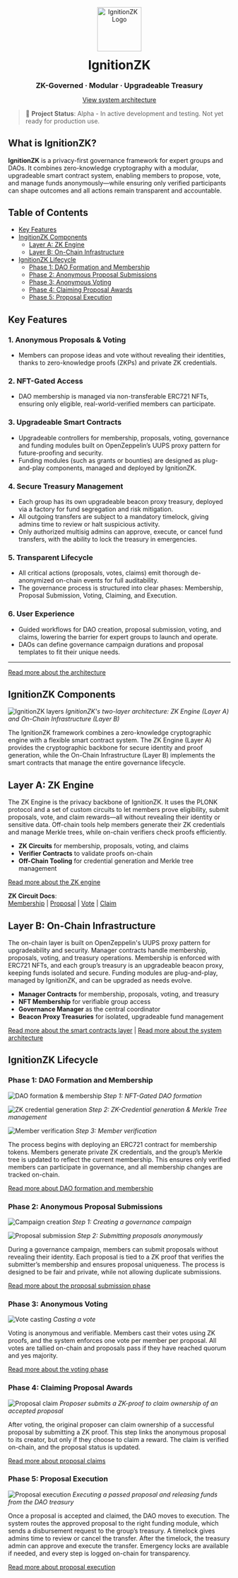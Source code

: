 
<p align="center">
  <img src="frontend/src/assets/logo-transparent-bg.png" alt="IgnitionZK Logo" width="100" />
  <h1 align="center" style="margin-top: 0.3rem;">IgnitionZK</h1>
  <h3 align="center" style="margin: 0;">ZK-Governed · Modular · Upgradeable Treasury</h3>
</p>

<p align="center">
  <a href="./docs/architecture.md">View system architecture</a>
</p>

> 🚧 **Project Status**: Alpha - In active development and testing. Not yet ready for production use.

## What is IgnitionZK?

**IgnitionZK** is a privacy-first governance framework for expert groups and DAOs. It combines zero-knowledge cryptography with a modular, upgradeable smart contract system, enabling members to propose, vote, and manage funds anonymously—while ensuring only verified participants can shape outcomes and all actions remain transparent and accountable.

## Table of Contents

* [Key Features](#key-features)
* [IngitionZK Components](#ignitionzk-components)
    * [Layer A: ZK Engine](#layer-a-zk-engine)
    * [Layer B: On-Chain Infrastructure](#layer-b-on-chain-infrastructure)
* [IgnitionZK Lifecycle](#ignitionzk-lifecycle)
    * [Phase 1: DAO Formation and Membership](#phase-1-dao-formation-and-membership)
    * [Phase 2: Anonymous Proposal Submissions](#phase-2-anonymous-proposal-submissions)
    * [Phase 3: Anonymous Voting](#phase-3-anonymous-voting)
    * [Phase 4: Claiming Proposal Awards](#phase-4-claiming-proposal-awards)
    * [Phase 5: Proposal Execution](#phase-5-proposal-execution)

## Key Features 

### 1. **Anonymous Proposals & Voting**

- Members can propose ideas and vote without revealing their identities, thanks to zero-knowledge proofs (ZKPs) and private ZK credentials.

### 2. **NFT-Gated Access**

- DAO membership is managed via non-transferable ERC721 NFTs, ensuring only eligible, real-world-verified members can participate.

### 3. **Upgradeable Smart Contracts**

- Upgradeable controllers for membership, proposals, voting, governance and funding modules built on OpenZeppelin’s UUPS proxy pattern for future-proofing and security.
- Funding modules (such as grants or bounties) are designed as plug-and-play components, managed and deployed by IgnitionZK. 

### 4. **Secure Treasury Management**

- Each group has its own upgradeable beacon proxy treasury, deployed via a factory for fund segregation and risk mitigation.
- All outgoing transfers are subject to a mandatory timelock, giving admins time to review or halt suspicious activity.
- Only authorized multisig admins can approve, execute, or cancel fund transfers, with the ability to lock the treasury in emergencies.

### 5. **Transparent Lifecycle**

- All critical actions (proposals, votes, claims) emit thorough de-anonymized on-chain events for full auditability.
- The governance process is structured into clear phases: Membership, Proposal Submission, Voting, Claiming, and Execution.

### 6. **User Experience**

- Guided workflows for DAO creation, proposal submission, voting, and claims, lowering the barrier for expert groups to launch and operate.
- DAOs can define governance campaign durations and proposal templates to fit their unique needs.

---

[Read more about the architecture](./docs/architecture.md) 

## IgnitionZK Components

![IgnitionZK layers](frontend/src/assets/ignitionzk-layers.png)
*IgnitionZK's two-layer architecture: ZK Engine (Layer A) and On-Chain Infrastructure (Layer B)*

The IgnitionZK framework combines a zero-knowledge cryptographic engine with a flexible smart contract system. The ZK Engine (Layer A) provides the cryptographic backbone for secure identity and proof generation, while the On-Chain Infrastructure (Layer B) implements the smart contracts that manage the entire governance lifecycle.

## Layer A: ZK Engine

The ZK Engine is the privacy backbone of IgnitionZK. It uses the PLONK protocol and a set of custom circuits to let members prove eligibility, submit proposals, vote, and claim rewards—all without revealing their identity or sensitive data. Off-chain tools help members generate their ZK credentials and manage Merkle trees, while on-chain verifiers check proofs efficiently.

* **ZK Circuits** for membership, proposals, voting, and claims
* **Verifier Contracts** to validate proofs on-chain
* **Off-Chain Tooling** for credential generation and Merkle tree management

[Read more about the ZK engine](./docs/layerA-zk-engine.md) 

**ZK Circuit Docs**:  
[Membership](./zk/circuits/membership/docs-membership_circuit.md) |
[Proposal](./zk/circuits/proposal/docs-proposal_circuit.md) |
[Vote](./zk/circuits/vote/docs-vote_circuit.md) |
[Claim](./zk/circuits/proposal-claim/docs-proposal_claim_circuit.md)

## Layer B: On-Chain Infrastructure 

The on-chain layer is built on OpenZeppelin's UUPS proxy pattern for upgradeability and security. Manager contracts handle membership, proposals, voting, and treasury operations. Membership is enforced with ERC721 NFTs, and each group’s treasury is an upgradeable beacon proxy, keeping funds isolated and secure. Funding modules are plug-and-play, managed by IgnitionZK, and can be upgraded as needs evolve.

* **Manager Contracts** for membership, proposals, voting, and treasury
* **NFT Membership** for verifiable group access
* **Governance Manager** as the central coordinator
* **Beacon Proxy Treasuries** for isolated, upgradeable fund management

[Read more about the smart contracts layer](./docs/layerB-smart-contracts.md) | [ Read more about the system architecture](./docs/architecture.md)

## IgnitionZK Lifecycle

### Phase 1: DAO Formation and Membership

![DAO formation & membership](frontend/src/assets/dao-creation.png)
*Step 1: NFT-Gated DAO formation*

![ZK credential generation](frontend/src/assets/zk-credentials.png)
*Step 2: ZK-Credential generation & Merkle Tree management*

![Member verification](frontend/src/assets/member-verification.png)
*Step 3: Member verification*

The process begins with deploying an ERC721 contract for membership tokens. Members generate private ZK credentials, and the group’s Merkle tree is updated to reflect the current membership. This ensures only verified members can participate in governance, and all membership changes are tracked on-chain.

[Read more about DAO formation and membership](./docs/lifecycle-phase1-membership.md)

### Phase 2: Anonymous Proposal Submissions


![Campaign creation](frontend/src/assets/campaign_illustration.png)
*Step 1: Creating a governance campaign*


![Proposal submission](frontend/src/assets/proposal_submission.png)
*Step 2: Submitting proposals anonymously*

During a governance campaign, members can submit proposals without revealing their identity. Each proposal is tied to a ZK proof that verifies the submitter’s membership and ensures proposal uniqueness. The process is designed to be fair and private, while not allowing duplicate submissions.

[Read more about the proposal submission phase](./docs/lifecycle-phase2-proposals.md)

### Phase 3: Anonymous Voting

![Vote casting](frontend/src/assets/vote_casting.png)
*Casting a vote*

Voting is anonymous and verifiable. Members cast their votes using ZK proofs, and the system enforces one vote per member per proposal. All votes are tallied on-chain and proposals pass if they have reached quorum and yes majority.

[Read more about the voting phase](./docs/lifecycle-phase3-voting.md)


### Phase 4: Claiming Proposal Awards

![Proposal claim](frontend/src/assets/proposal-claims.png)
*Proposer submits a ZK-proof to claim ownership of an accepted proposal*

After voting, the original proposer can claim ownership of a successful proposal by submitting a ZK proof. This step links the anonymous proposal to its creator, but only if they choose to claim a reward. The claim is verified on-chain, and the proposal status is updated.

[Read more about proposal claims](./docs/lifecycle-phase4-claims.md)

### Phase 5: Proposal Execution

![Proposal execution](frontend/src/assets/proposal-execution.png)
*Executing a passed proposal and releasing funds from the DAO treasury*

Once a proposal is accepted and claimed, the DAO moves to execution. The system routes the approved proposal to the right funding module, which sends a disbursement request to the group’s treasury. A timelock gives admins time to review or cancel the transfer. After the timelock, the treasury admin can approve and execute the transfer. Emergency locks are available if needed, and every step is logged on-chain for transparency.

[Read more about proposal execution](./docs/lifecycle-phase5-execution.md)
